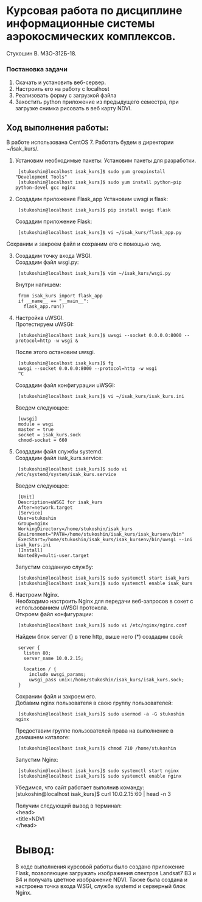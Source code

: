 # Курсовая работа по дисциплине информационные системы аэрокосмических комплексов.  
Стукошин В. М3О-312Б-18.
  
### Постановка задачи
1. Скачать и установить веб-сервер.  
2. Настроить его на работу с localhost  
3. Реализовать форму с загрузкой файла  
4. Захостить python приложение из предыдущего семестра, при загрузке снимка рисовать в веб карту NDVI.  
  
## Ход выполнения работы:  
В работе использована CentOS 7.
Работать будем в директории ~/isak_kurs/.  
  
1. Установим необходимые пакеты:
    Установим пакеты для разработки.

        [stukoshin@localhost isak_kurs]$ sudo yum groupinstall "Development Tools"
        [stukoshin@localhost isak_kurs]$ sudo yum install python-pip python-devel gcc nginx  

2. Создадим приложение Flask_app 
    Установим uwsgi и flask:  

        [stukoshin@localhost isak_kurs]$ pip install uwsgi flask  

    Создадим приложение Flask:  

        [stukoshin@localhost isak_kurs]$ vi ~/isak_kurs/flask_app.py  
Сохраним и закроем файл и сохраним его с помощью :wq.  
  
3. Создадим точку входа WSGI.  
    Создадим файл wsgi.py:  
    
        [stukoshin@localhost isak_kurs]$ vim ~/isak_kurs/wsgi.py  
    Внутри напишем:  
    
        from isak_kurs import flask_app  
        if __name__ == "__main__":  
          flask_app.run()  
  
4. Настройка uWSGI.  
    Протестируем uWSGI:  

        [stukoshin@localhost isak_kurs]$ uwsgi --socket 0.0.0.0:8000 --protocol=http -w wsgi &   

    После этого остановим uwsgi.

        [stukoshin@localhost isak_kurs]$ fg  
        uwsgi --socket 0.0.0.0:8000 --protocol=http -w wsgi
        ^C  
    Создадим файл конфигурации uWSGI:  
    
        [stukoshin@localhost isak_kurs]$ vi ~/isak_kurs/isak_kurs.ini  
    Введем следующее:  
    
        [uwsgi]  
        module = wsgi  
        master = true  
        socket = isak_kurs.sock  
        chmod-socket = 660  
      
5. Создадим файл службы systemd.  
    Создадим файл isak_kurs.service:  
    
        [stukoshin@localhost isak_kurs]$ sudo vi /etc/systemd/system/isak_kurs.service  
    Введем следующее: 
    
        [Unit]  
        Description=uWSGI for isak_kurs  
        After=network.target  
        [Service]  
        User=stukoshin  
        Group=nginx  
        WorkingDirectory=/home/stukoshin/isak_kurs  
        Environment="PATH=/home/stukoshin/isak_kurs/isak_kursenv/bin"  
        ExecStart=/home/stukoshin/isak_kurs/isak_kursenv/bin/uwsgi --ini isak_kurs.ini  
        [Install]  
        WantedBy=multi-user.target 
    
    Запустим созданную службу:  
    
        [stukoshin@localhost isak_kurs]$ sudo systemctl start isak_kurs  
        [stukoshin@localhost isak_kurs]$ sudo systemctl enable isak_kurs  
      
6. Настроим Nginx.  
    Необходимо настроить Nginx для передачи веб-запросов в  сокет с использованием uWSGI протокола.  
    Откроем файл конфигурации:  
    
        [stukoshin@localhost isak_kurs]$ sudo vi /etc/nginx/nginx.conf  
    Найдем блок server {} в теле http, выше него (*) создадим свой:  
    
        server {  
          listen 80;  
          server_name 10.0.2.15;  
          
          location / {
            include uwsgi_params;
            uwsgi_pass unix:/home/stukoshin/isak_kurs/isak_kurs.sock;
        }
    Сохраним файл и закроем его.  
    Добавим nginx пользователя в свою группу пользователей:  
    
        [stukoshin@localhost isak_kurs]$ sudo usermod -a -G stukoshin nginx  
    Предоставим группе пользователей права на выполнение в домашнем каталоге:  
    
        [stukoshin@localhost isak_kurs]$ chmod 710 /home/stukoshin  
    Запустим Nginx:  
    
        [stukoshin@localhost isak_kurs]$ sudo systemctl start nginx  
        [stukoshin@localhost isak_kurs]$ sudo systemctl enable nginx  
    
    Убедимся, что сайт работает выполнив команду:
        [stukoshin@localhost isak_kurs]$ curl 10.0.2.15:60 | head -n 3
    
    Получим следующий вывод в терминал:  
        \<head>  
        \<title>NDVI</title>  
        \</head>  
      
    # Вывод:  
    В ходе выполнения курсовой работы было создано приложение Flask, позволяющее загружать изображения спектров Landsat7 B3 и B4 и получать цветное изображение NDVI. 
    Также была создана и настроена точка входа WSGI, служба systemd и серверный блок Nginx. 
